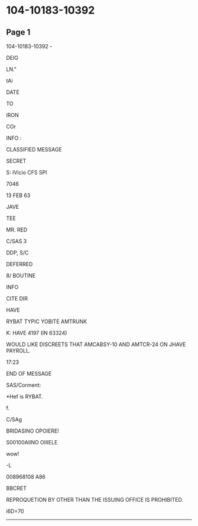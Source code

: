 # 104-10183-10392

## Page 1

104-10183-10392 -

DEIG

LN."

tAi

DATE

TO

IRON

COr

INFO :

CLASSIFIED MESSAGE

SECRET

S: IVicio CFS SPI

7046

13 FEB 63

JAVE

TEE

MR. RED

C/SAS 3

DDP, S/C

DEFERRED

8/ BOUTINE

INFO

CITE DIR

HAVE

RYBAT TYPIC YOBITE AMTRUNK

K: HAVE 4197 (IN 63324)

WOULD LIKE DISCREETS THAT AMCABSY-10 AND AMTCR-24 ON JHAVE PAYROLL.

17:23

END OF MESSAGE

SAS/Corment:

*Hef is RYBAT.

f.

C/SAg

BRIDASINO OPOIERE!

S00100AIINO OIIIELE

wow!

-L

008968108 A86

BBCRET

REPROQUETION BY OTHER THAN THE ISSUING OFFICE IS PROHIBITED.

i6D=70

---

